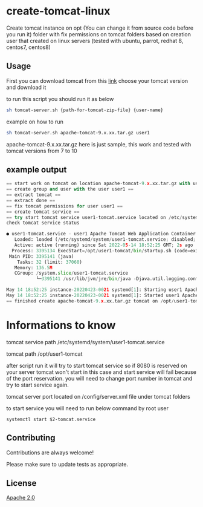 # create-tomcat-linux

Create tomcat instance on opt (You can change it from source code before you run it) folder with fix permissions on tomcat folders based on creation user that created on linux servers (tested with ubuntu, parrot, redhat 8, centos7, centos8)

## Usage

First you can download tomcat from this [link](https://downloads.apache.org/tomcat/)
choose your tomcat version and download it

to run this script you should run it as below

```bash
sh tomcat-server.sh {path-for-tomcat-zip-file} {user-name} 
```

example on how to run

```bash
sh tomcat-server.sh apache-tomcat-9.x.xx.tar.gz user1
```

apache-tomcat-9.x.xx.tar.gz here is just sample, this work and tested with tomcat versions from 7 to 10

## example output

```python
== start work on tomcat on location apache-tomcat-9.x.xx.tar.gz with user user1 ==
== create group and user with the user user1 ==
== extract tomcat ==
== extract done ==
== fix tomcat permissions for user user1 ==
== create tomcat service ==
== try start tomcat service user1-tomcat.service located on /etc/systemd/system/user1-tomcat.service ==
check tomcat service status

● user1-tomcat.service - user1 Apache Tomcat Web Application Container
   Loaded: loaded (/etc/systemd/system/user1-tomcat.service; disabled; vendor preset: disabled)
   Active: active (running) since Sat 2022-05-14 18:52:25 GMT; 2s ago
  Process: 3395134 ExecStart=/opt/user1-tomcat/bin/startup.sh (code=exited, status=0/SUCCESS)
 Main PID: 3395141 (java)
    Tasks: 32 (limit: 37060)
   Memory: 136.5M
   CGroup: /system.slice/user1-tomcat.service
           └─3395141 /usr/lib/jvm/jre/bin/java -Djava.util.logging.config.file=/opt/user1-tomcat/c>

May 14 18:52:25 instance-20220423-0021 systemd[1]: Starting user1 Apache Tomcat Web Application Co>
May 14 18:52:25 instance-20220423-0021 systemd[1]: Started user1 Apache Tomcat Web Application Con>
== finished create apache-tomcat-9.x.xx.tar.gz tomcat on /opt/user1-tomcat with user user1 ==
```

# Informations to know

tomcat service path /etc/systemd/system/user1-tomcat.service

tomcat path	/opt/user1-tomcat

after script run it will try to start tomcat service so if 8080 is reserved on your server tomcat won't start in this case and start service will fail because of the port reservation. you will need to change port number in tomcat and try to start service again.

tomcat server port located on /config/server.xml file under tomcat folders

to start service you will need to run below command by root user
```
systemctl start $2-tomcat.service
```
## Contributing

Contributions are always welcome!

Please make sure to update tests as appropriate.

## License
[Apache 2.0](https://choosealicense.com/licenses/apache-2.0/)
